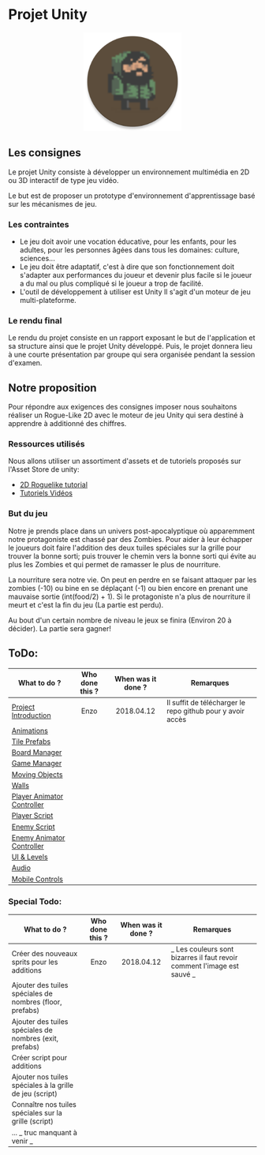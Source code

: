 # Projet Unity

<p align="center"> <img src="Deckstop_icons/icon.png" alt="game_icon" height="200" width="200">
</p>

## Les consignes

Le projet Unity consiste à développer un environnement multimédia en 2D ou 3D interactif de type jeu vidéo.

Le but est de proposer un prototype d'environnement d'apprentissage basé sur les mécanismes de jeu.

### Les contraintes

-   Le jeu doit avoir une vocation éducative, pour les enfants, pour les adultes, pour les personnes âgées dans tous les domaines: culture, sciences...
-   Le jeu doit être adaptatif, c'est à dire que son fonctionnement doit s'adapter aux performances du joueur et devenir plus facile si le joueur a du mal ou plus compliqué si le joueur a trop de facilité.
-   L'outil de développement à utiliser est Unity  Il s'agit d'un moteur de jeu multi-plateforme.

### Le rendu final

Le rendu du projet consiste en un rapport exposant le but de l'application et sa structure ainsi que le projet Unity développé.
Puis, le projet donnera lieu à une courte présentation par groupe qui sera organisée pendant la session d'examen.

## Notre proposition

Pour répondre aux exigences des consignes imposer nous souhaitons réaliser un Rogue-Like 2D avec le moteur de jeu Unity qui sera destiné à apprendre à additionné des chiffres.

### Ressources utilisés

Nous allons utiliser un assortiment d'assets et de tutoriels proposés sur l'Asset Store de unity:

-   [2D Roguelike tutorial](https://unity3d.com/fr/learn/tutorials/s/2d-roguelike-tutorial)
-   [Tutoriels Vidéos](https://www.youtube.com/watch?v=Fdcnt2-Jf4w&list=PLX2vGYjWbI0SKsNH5Rkpxvxr1dPE0Lw8F)

### But du jeu

Notre je prends place dans un univers post-apocalyptique où apparemment notre protagoniste est chassé par des Zombies. Pour aider à leur échapper le joueurs doit faire l'addition des deux tuiles spéciales sur la grille pour trouver la bonne sorti; puis trouver le chemin vers la bonne sorti qui évite au plus les Zombies et qui permet de ramasser le plus de nourriture.

La nourriture sera notre vie. On peut en perdre en se faisant attaquer par les zombies (-10) ou bine en se déplaçant (-1) ou bien encore en prenant une mauvaise sortie (int(food/2) + 1). Si le protagoniste n'a plus de nourriture il meurt et c'est la fin du jeu (La partie est perdu).

Au bout d'un certain nombre de niveau le jeux se finira (Environ 20 à décider). La partie sera gagner!

## ToDo:

| What to do ?                                               | Who done this ? | When was it done ? | Remarques                                                  |
| ---------------------------------------------------------- | :-------------: | :----------------: | ---------------------------------------------------------- |
| [Project Introduction](https://youtu.be/Fdcnt2-Jf4w)       |       Enzo      |     2018.04.12     | Il suffit de télécharger le repo github pour y avoir accès |
| [Animations](https://youtu.be/mmyr2l9dxoU)                 |                 |                    |                                                            |
| [Tile Prefabs](https://youtu.be/3xqUo--8d0s)               |                 |                    |                                                            |
| [Board Manager](https://youtu.be/bvvaqAbpPjc)              |                 |                    |                                                            |
| [Game Manager](https://youtu.be/7NYXBUWmFvU)               |                 |                    |                                                            |
| [Moving Objects](https://youtu.be/fURWEzpNPL8)             |                 |                    |                                                            |
| [Walls](https://youtu.be/MEA4Qqpcwpg)                      |                 |                    |                                                            |
| [Player Animator Controller](https://youtu.be/iT8TSgPAykI) |                 |                    |                                                            |
| [Player Script](https://youtu.be/zyX3hxtblKY)              |                 |                    |                                                            |
| [Enemy Script](https://youtu.be/C6G8ra9ncwA)               |                 |                    |                                                            |
| [Enemy Animator Controller](https://youtu.be/36D2pACY0XI)  |                 |                    |                                                            |
| [UI & Levels](https://youtu.be/FIa7qxGaRZo)                |                 |                    |                                                            |
| [Audio](https://youtu.be/n7cdYMSlVxA)                      |                 |                    |                                                            |
| [Mobile Controls](https://youtu.be/YaL4JlUwOww)            |                 |                    |                                                            |

### Special Todo:

| What to do ?                                             | Who done this ? | When was it done ? | Remarques                                                               |
| -------------------------------------------------------- | :-------------: | :----------------: | ----------------------------------------------------------------------- |
| Créer des nouveaux sprits pour les additions             |       Enzo      |     2018.04.12     | _ Les couleurs sont bizarres il faut revoir comment l'image est sauvé _ |
| Ajouter des tuiles spéciales de nombres (floor, prefabs) |                 |                    |                                                                         |
| Ajouter des tuiles spéciales de nombres (exit, prefabs)  |                 |                    |                                                                         |
| Créer script pour additions                              |                 |                    |                                                                         |
| Ajouter nos tuiles spéciales à la grille de jeu (script) |                 |                    |                                                                         |
| Connaître nos tuiles spéciales sur la grille (script)    |                 |                    |                                                                         |
| ... _ truc manquant à venir _                            |                 |                    |                                                                         |
